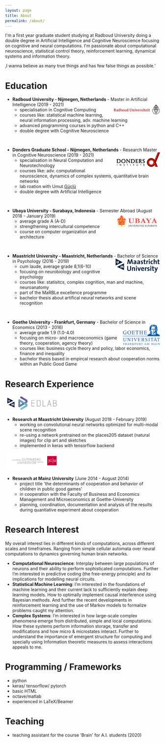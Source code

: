 ```yaml
---
layout: page
title: About
permalink: /about/
---
```


I'm a first year graduate student studying at Radboud University doing a double degree in Artificial Intelligence and Cognitive Neuroscience focusing on cognitive and neural computations. I'm passionate about computational neuroscience, statistical control theory, reinforcement learning, dynamical systems and information theory.

‚I wanna believe as many true things and has few false things as possible.‘


# Education

* **Radboud University - Nijmegen, Netherlands** - Master in Artificial Intelligence (2019 - 2021) <img align="right" src="/assets/radboud _logo.jpg" width="150">
  - specialisation in Cognitive Computing
  - courses like: statistical machine learning, neural information processing, adv. machine learning
  - advanced programming courses in python and C++
  - double degree with Cognitive Neuroscience 
<br>

* **Donders Graduate School - Nijmegen, Netherlands** - Research Master in Cognitive Neuroscience (2019 - 2021) <img align="right" src="/assets/donders_logo.jpg" width="150">
  - specialisation in Neural Computation and Neurotechnology
  - courses like: adv. computational neuroscience, dynamics of complex systems, quantitative brain networks
  - lab roation with Umut [Güçlü](https://www.ru.nl/english/people/guclu-u/)
  - double degree with Artificial Intelligence
<br>

* **Ubaya University - Surabaya, Indonesia** - Semester Abroad (August 2018 - January 2019) <img align="right" src="/assets/ubaya.png" width="150"> 
  - average grade A (A-D) 
  - strengthening intercultural competence
  - course on computer organization and architecture
<br>

* **Maastricht University - Maastricht, Netherlands** - Bachelor of Science in Psychology (2016 - 2019) <img align="right" src="/assets/Maasi.png" width="145"> 
  - cum laude, average grade 8,1(6-10)
  - focusing on neurobiology and cognitive psychology
  - courses like: statisitcs, complex cognition, man and machine, neuroanatomy
  - part of the MaRBLe excellence programme
  - bachelor thesis about artifical neural networks and scene recognition
<br>

* **Goethe University - Frankfurt, Germany** - Bachelor of Science in Economics (2013 - 2016) <img align="right" src="/assets/Goethe.png" width="120">
  - average grade 1.9 (1.0-4.0)
  - focusing on micro- and macroeconomics (game theory, cooperation, agency theory)
  - courses like: business cycle theory and policy, labor economics, finance and inequality
  - bachelor thesis based in empircal research about cooperation norms within an Public Good Game

# Research Experience

<img src="/assets/EDLAB-logo-UM2.jpg" width="180">   

* **Research at Maastricht University** (August 2018 - February 2019)
  - working on convolutional neural networks optimized for multi-modal scene recognition
  - re-using a network pretrained on the places205 dataset (natural images) for clip art and sketches
  - implemented in keras with tensorflow backend

<img src="/assets/JGU2.jpg" width="180">   

* **Research at Mainz University** (June 2014 - August 2014)
  - project title 'the determinants of cooperation and behavior of children in public good games'
  - in cooperation with the Faculty of Business and Economics Management and Microeconomics at Goethe-University
  - planning, coordination, documentation and analysis of the results during quantiative experiment about cooperation


# Research Interest
My overall interest lies in different kinds of computations, across different scales and timeframes. Ranging from simple cellular automata over neural computations to dynamics governing human brain networks.
  - **Computational Neuroscience**: Interplay between large populations of neurons and their ability to perform sophisticated computations. Further I’m interested in predictive coding (the free-energy principle) and its implications for modelling neural circuits.
  - **Statistical Machine Learning**: I’m interested in the foundations of machine learning and their current lack to sufficiently explain deep learning models. How to optimally implement causal interference using Bayesian methods. And further the recent developments in reinforcement learning and the use of Markov models to formalize problems caught my attention.
  - **Complex Systems**: I’m interested in how large-scale complex phenomena emerge from distributed, simple and local computations. How these systems perform information storage, transfer and modifications and how micro & microstates interact. Further to understand the importance of emergent structure for computing and specially using Information theoretic measures to assess interactions appeals to me. 
  
# Programming / Frameworks
  - python
  - keras/ tensorflow/ pytorch
  - basic HTML
  - octave/matlab
  - experienced in LaTeX/Beamer

# Teaching
  - teaching assistant for the course 'Brain' for A.I. students (2020)

